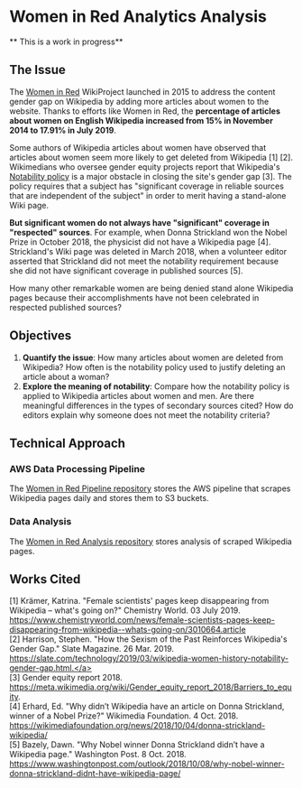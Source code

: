 # Women in Red Analytics Analysis

** This is a work in progress**

## The Issue
The <a href="https://en.wikipedia.org/wiki/Wikipedia:WikiProject_Women_in_Red">Women in Red</a> WikiProject launched in 2015 to address the content gender gap on Wikipedia by adding more articles about women to the website. Thanks to efforts like Women in Red, the **percentage of articles about women on English Wikipedia increased from 15% in November 2014 to 17.91% in July 2019**. 

Some authors of Wikipedia articles about women have observed that articles about women seem more likely to get deleted from Wikipedia [1] [2].  Wikimedians who oversee gender equity projects report that Wikipedia's <a href="https://en.wikipedia.org/wiki/Wikipedia:Notability">Notability policy</a> is a major obstacle in closing the site's gender gap [3]. The policy requires that a subject has "significant coverage in reliable sources that are independent of the subject" in order to merit having a stand-alone Wiki page. 

**But significant women do not always have "significant" coverage in "respected" sources**. For example, when Donna Strickland won the Nobel Prize in October 2018, the physicist did not have a Wikipedia page [4]. Strickland's Wiki page was deleted in March 2018, when a volunteer editor asserted that Strickland did not meet the notability requirement because she did not have significant coverage in published sources [5].

How many other remarkable women are being denied stand alone Wikipedia pages because their accomplishments have not been celebrated in respected published sources? 

## Objectives
1. **Quantify the issue**: How many articles about women are deleted from Wikipedia? How often is the notability policy used to justify deleting an article about a woman?
2. **Explore the meaning of notability**: Compare how the notability policy is applied to Wikipedia articles about women and men. Are there meaningful differences in the types of secondary sources cited? How do editors explain why someone does not meet the notability criteria?

## Technical Approach
### AWS Data Processing Pipeline
The [Women in Red Pipeline repository](https://github.com/ozzysChiefDataScientist/women_in_red_pipeline) stores the AWS pipeline that scrapes Wikipedia pages daily and stores them to S3 buckets.
### Data Analysis 
The [Women in Red Analysis repository](https://github.com/ozzysChiefDataScientist/women_in_red_analysis) stores analysis of scraped Wikipedia pages.

## Works Cited
[1] 
Krämer, Katrina. "Female scientists' pages keep disappearing from Wikipedia – what's going on?" Chemistry World. 03 July 2019. <a href="https://www.chemistryworld.com/news/female-scientists-pages-keep-disappearing-from-wikipedia--whats-going-on/3010664.article.">https://www.chemistryworld.com/news/female-scientists-pages-keep-disappearing-from-wikipedia--whats-going-on/3010664.article</a>  
[2] Harrison, Stephen. "How the Sexism of the Past Reinforces Wikipedia's Gender Gap." Slate Magazine. 26 Mar. 2019. <a href="https://slate.com/technology/2019/03/wikipedia-women-history-notability-gender-gap.html">https://slate.com/technology/2019/03/wikipedia-women-history-notability-gender-gap.html.</a>  
[3] Gender equity report 2018. https://meta.wikimedia.org/wiki/Gender_equity_report_2018/Barriers_to_equity.  
[4] Erhard, Ed. "Why didn’t Wikipedia have an article on Donna Strickland, winner of a Nobel Prize?" Wikimedia Foundation. 4 Oct. 2018. <a href="https://wikimediafoundation.org/news/2018/10/04/donna-strickland-wikipedia/">https://wikimediafoundation.org/news/2018/10/04/donna-strickland-wikipedia/</a>  
[5] Bazely, Dawn. "Why Nobel winner Donna Strickland didn’t have a Wikipedia page." Washington Post. 8 Oct. 2018. <a href="https://www.washingtonpost.com/outlook/2018/10/08/why-nobel-winner-donna-strickland-didnt-have-wikipedia-page/">https://www.washingtonpost.com/outlook/2018/10/08/why-nobel-winner-donna-strickland-didnt-have-wikipedia-page/</a>
